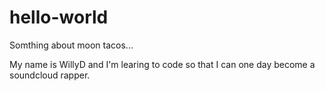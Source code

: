 # hello-world

Somthing about moon tacos...

My name is WillyD and I'm learing to code so that I can one day become a soundcloud rapper.

